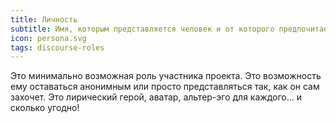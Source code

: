 ```yaml
---
title: Личность
subtitle: Имя, которым представляется человек и от которого предпочитает взаимодействовать
icon: persona.svg
tags: discourse-roles
---
```


Это минимально возможная роль участника проекта. Это возможность ему оставаться анонимным или просто представляться так, как он сам захочет. Это лирический герой, аватар, альтер-эго для каждого... и сколько угодно!
